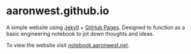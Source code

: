 # aaronwest.github.io

A simple website using [Jekyll](http://jekyllrb.com) + [GitHub Pages](https://pages.github.com). Designed to function as a basic engineering notebook to jot down thoughts and ideas.

To view the website visit [notebook.aaronwest.net](http://notebook.aaronwest.net).
